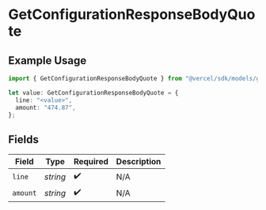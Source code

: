 # GetConfigurationResponseBodyQuote

## Example Usage

```typescript
import { GetConfigurationResponseBodyQuote } from "@vercel/sdk/models/getconfigurationop.js";

let value: GetConfigurationResponseBodyQuote = {
  line: "<value>",
  amount: "474.87",
};
```

## Fields

| Field              | Type               | Required           | Description        |
| ------------------ | ------------------ | ------------------ | ------------------ |
| `line`             | *string*           | :heavy_check_mark: | N/A                |
| `amount`           | *string*           | :heavy_check_mark: | N/A                |